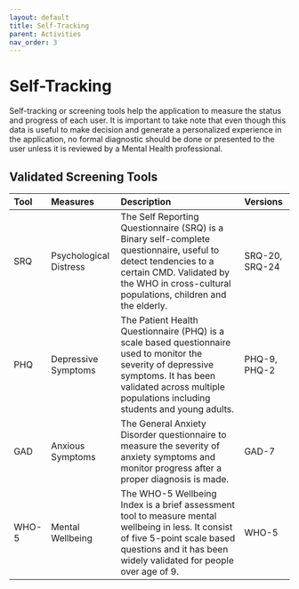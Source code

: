 ```yaml
---
layout: default
title: Self-Tracking
parent: Activities
nav_order: 3
---
```


# Self-Tracking

Self-tracking or screening tools help the application to measure the status and progress of each user. It is important to take note that even though this data is useful to make decision and generate a personalized experience in the application, no formal diagnostic should be done or presented to the user unless it is reviewed by a Mental Health professional.

## Validated Screening Tools

| Tool        | Measures         | Description | Versions |
|:-------------|:------------------|:------| :------------------|
| SRQ        | Psychological Distress | The Self Reporting Questionnaire (SRQ) is a Binary self-complete questionnaire, useful to detect tendencies to a certain CMD. Validated by the WHO in cross-cultural populations, children and the elderly.  | SRQ-20, SRQ-24 |
| PHQ | Depressive Symptoms   | The Patient Health Questionnaire (PHQ) is a scale based questionnaire used to monitor the severity of depressive symptoms. It has been validated across multiple populations including students and young adults. | PHQ-9, PHQ-2 |
| GAD          | Anxious Symptoms      | The General Anxiety Disorder questionnaire to measure the severity of anxiety symptoms and monitor progress after a proper diagnosis is made.   | GAD-7 |
| WHO-5           | Mental Wellbeing | The WHO-5 Wellbeing Index is a brief assessment tool to measure mental wellbeing in less. It consist of five 5-point scale based questions and it has been widely validated for people over age of 9.  | WHO-5 |